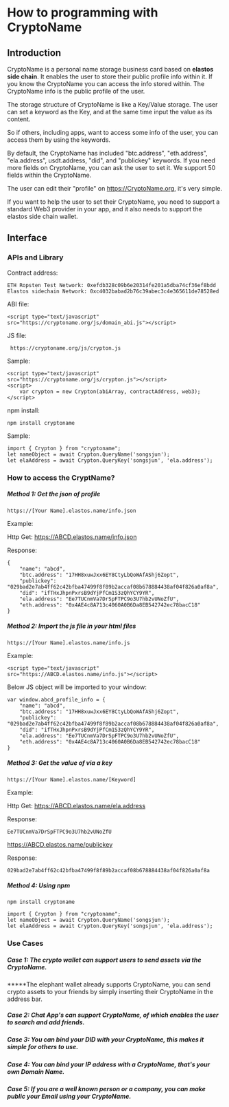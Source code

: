 # How to programming with CryptoName

## Introduction

CryptoName is a personal name storage business card  based on **elastos side chain**. It enables the user to store their public profile info within it. If you know the CryptoName you can access the info stored within. The  CryptoName info is the public profile of the user.

The storage structure of CryptoName is like a Key/Value storage. The user can set a keyword as the Key, and at the same time input the value as its content.

So if others, including apps, want to access some info of the user, you can access them by using the keywords.

By default, the CryptoName has included "btc.address", "eth.address", "ela.address", usdt.address, "did", and "publickey" keywords. If you need more fields on CryptoName, you can ask the user to set it. We support 50 fields within the CryptoName.

The user can edit their "profile" on https://CryptoName.org, it's very simple. 

If you want to help the user to set their CryptoName, you need to support a standard Web3 provider in your app, and it also needs to support the elastos side chain wallet. 



## Interface

### APIs and Library

Contract address: 

```
ETH Ropsten Test Network: 0xefdb328c09b6e20314fe201a5dba74cf36ef8bdd
Elastos sidechain Network: 0xc4032babad2b76c39abec3c4e365611de78528ed
```

ABI file:

```
<script type="text/javascript" src="https://cryptoname.org/js/domain_abi.js"></script>
```

JS file:

```
 https://cryptoname.org/js/crypton.js
```

Sample:

```
<script type="text/javascript" src="https://cryptoname.org/js/crypton.js"></script>
<script>
    var crypton = new Crypton(abiArray, contractAddress, web3);
</script>
```

npm install:

```
npm install cryptoname
```

Sample:

```
import { Crypton } from "cryptoname";
let nameObject = await Crypton.QueryName('songsjun');
let elaAddress = await Crypton.QueryKey('songsjun', 'ela.address');
```



### How to access the CryptName?

##### Method 1: Get the json of  profile 

```
https://[Your Name].elastos.name/info.json
```

Example:

Http Get: https://ABCD.elastos.name/info.json

Response: 

```
{
	"name": "abcd",
	"btc.address": "17HH8xuwJxx6EY8CtyLbQoWAfAShj6Zopt",
	"publickey": "029bad2e7ab4ff62c42bfba47499f8f89b2accaf08b678884438af04f826a0af8a",
	"did": "ifTHxJhpnPxrsB9dYjPfCm1S3zQhYCY9YR",
	"ela.address": "Ee7TUCnmVa7DrSpFTPC9o3U7hb2vUNoZfU",
	"eth.address": "0x4AE4c8A713c4060A0B6Da8EB542742ec78bacC18"
}
```



##### Method 2: Import the js file in your html files

```
https://[Your Name].elastos.name/info.js
```

Example:

```
<script type="text/javascript" src="https://ABCD.elastos.name/info.js"></script>
```

Below JS object will be imported to your window:

```
var window.abcd_profile_info = {
	"name": "abcd",
	"btc.address": "17HH8xuwJxx6EY8CtyLbQoWAfAShj6Zopt",
	"publickey": "029bad2e7ab4ff62c42bfba47499f8f89b2accaf08b678884438af04f826a0af8a",
	"did": "ifTHxJhpnPxrsB9dYjPfCm1S3zQhYCY9YR",
	"ela.address": "Ee7TUCnmVa7DrSpFTPC9o3U7hb2vUNoZfU",
	"eth.address": "0x4AE4c8A713c4060A0B6Da8EB542742ec78bacC18"
}
```



##### Method 3: Get the value of via a key

```
https://[Your Name].elastos.name/[Keyword]
```

Example: 

Http Get: https://ABCD.elastos.name/ela.address

Response:

```
Ee7TUCnmVa7DrSpFTPC9o3U7hb2vUNoZfU
```

https://ABCD.elastos.name/publickey

Response:

```
029bad2e7ab4ff62c42bfba47499f8f89b2accaf08b678884438af04f826a0af8a
```



##### Method 4: Using npm

```
npm install cryptoname
```



```
import { Crypton } from "cryptoname";
let nameObject = await Crypton.QueryName('songsjun');
let elaAddress = await Crypton.QueryKey('songsjun', 'ela.address');
```



### Use Cases

##### Case 1: The crypto wallet can support users to send assets via the CryptoName. 

*****The elephant wallet already supports CryptoName, you can send crypto assets to your friends by simply inserting their CryptoName in the address bar.

##### Case 2: Chat App's can support CryptoName, of which enables the user to search and add friends. 



##### Case 3: You can bind your DID with your CryptoName, this makes it simple for others to use. 



##### Case 4: You can bind your IP address with a CryptoName, that's your own Domain Name.



##### Case 5: If you are a well known person or a company, you can make public your Email using your CryptoName.